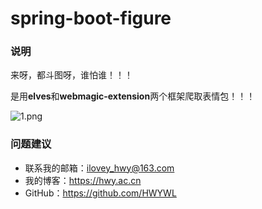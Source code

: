 # spring-boot-figure

### 说明
来呀，都斗图呀，谁怕谁！！！

是用**elves**和**webmagic-extension**两个框架爬取表情包！！！

![1.png](http://yanxuan.nosdn.127.net/8cd1da18a29db1c876b05006c3e9828c.png)

### 问题建议

- 联系我的邮箱：ilovey_hwy@163.com
- 我的博客：https://hwy.ac.cn
- GitHub：https://github.com/HWYWL